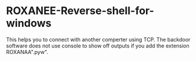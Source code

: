 # ROXANEE-Reverse-shell-for-windows

This helps you to connect with another comperter using TCP. The backdoor software does not use
console to show off outputs if you add the extension ROXANAA".pyw".
